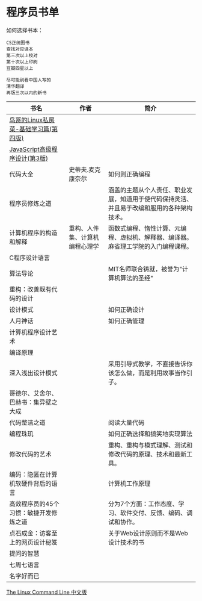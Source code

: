 # 程序员书单

如何选择书本：

```
CS正统图书
查找对应译本
第三次以上校对
第十次以上印刷
豆瓣四星以上

尽可能别看中国人写的
清华翻译
再版三次以内的新书
```



| 书名                                                         | 作者                           | 简介                                                         |
| ------------------------------------------------------------ | ------------------------------ | ------------------------------------------------------------ |
| [鸟哥的Linux私房菜-基础学习篇(第四版)](https://github.com/songhuiqing/book) |                                |                                                              |
| [JavaScript高级程序设计(第3版)](https://github.com/shihyu/JavaScript/tree/master/books) |                                |                                                              |
| 代码大全                                                     | 史蒂夫.麦克康奈尔              | 如何则正确编程                                               |
| 程序员修炼之道                                               |                                | 涵盖的主题从个人责任、职业发展，知道用于使代码保持灵活、并且易于改编和服用的各种架构技术。 |
| 计算机程序的构造和解释                                       | 重构、人件集、计算机编程心理学 | 函数式编程、惰性计算、元编程、虚拟机、解释器、编译器。麻省理工学院的入门编程课程。 |
| C程序设计语言                                                |                                |                                                              |
| 算法导论                                                     |                                | MIT名师联合铸就，被誉为"计算机算法的圣经"                    |
| 重构：改善既有代码的设计                                     |                                |                                                              |
| 设计模式                                                     |                                | 如何正确设计                                                 |
| 人月神话                                                     |                                | 如何正确管理                                                 |
| 计算机程序设计艺术                                           |                                |                                                              |
| 编译原理                                                     |                                |                                                              |
| 深入浅出设计模式                                             |                                | 采用引导式教学，不直接告诉你该怎么做，而是利用故事当作引子。 |
| 哥德尔、艾舍尔、巴赫书：集异壁之大成                         |                                |                                                              |
| 代码整洁之道                                                 |                                | 阅读大量代码                                                 |
| 编程珠玑                                                     |                                | 如何正确选择和搞笑地实现算法                                 |
| 修改代码的艺术                                               |                                | 重构、重构与模式理解、测试和修改代码的原理、技术和最新工具。 |
| 编码：隐匿在计算机软硬件背后的语言                           |                                | 计算机工作原理                                               |
| 高效程序员的45个习惯：敏捷开发修炼之道                       |                                | 分为7个方面：工作态度、学习、软件交付、反馈、编码、调试和协作。 |
| 点石成金：访客至上的网页设计秘笈                             |                                | 关于Web设计原则而不是Web设计技术的书                         |
| 提问的智慧                                                   |                                |                                                              |
| 七周七语言                                                   |                                |                                                              |
| 名字好而已                                                   |                                |                                                              |



[The Linux Command Line 中文版 ](https://www.kancloud.cn/thinkphp/linux-command-line/content/39431.md)





